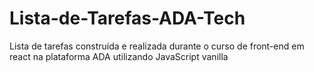 # Lista-de-Tarefas-ADA-Tech
 Lista de tarefas construída e realizada durante o curso de front-end em react na plataforma ADA utilizando JavaScript vanilla
